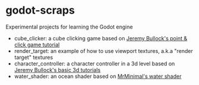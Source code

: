 # godot-scraps
Experimental projects for learning the Godot engine

* cube_clicker: a cube clicking game based on [Jeremy Bullock's point & click game tutorial](https://www.youtube.com/watch?v=M3lkGGqnHPQ)
* render_target: an example of how to use viewport textures, a.k.a "render target" textures
* character_controller: a character controller in a 3d level based on [Jeremy Bullock's basic 3d tutorials](https://www.youtube.com/watch?v=-D-IcbsdT04)
* water_shader: an ocean shader based on [MrMinimal's water shader](https://gitlab.com/MrMinimal/GodotWater)